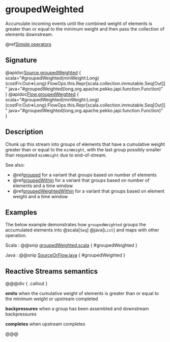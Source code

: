 # groupedWeighted

Accumulate incoming events until the combined weight of elements is greater than or equal to the minimum weight and then pass the collection of elements downstream.

@ref[Simple operators](../index.md#simple-operators)

## Signature

@apidoc[Source.groupedWeighted](Source) { scala="#groupedWeighted(minWeight:Long)(costFn:Out=&gt;Long):FlowOps.this.Repr[scala.collection.immutable.Seq[Out]]" java="#groupedWeighted(long,org.apache.pekko.japi.function.Function)" }
@apidoc[Flow.groupedWeighted](Flow) { scala="#groupedWeighted(minWeight:Long)(costFn:Out=&gt;Long):FlowOps.this.Repr[scala.collection.immutable.Seq[Out]]" java="#groupedWeighted(long,org.apache.pekko.japi.function.Function)" }


## Description

Chunk up this stream into groups of elements that have a cumulative weight greater than or equal to the `minWeight`, with the last group possibly smaller than requested `minWeight` due to end-of-stream.

See also:

* @ref[grouped](grouped.md) for a variant that groups based on number of elements
* @ref[groupedWithin](groupedWithin.md) for a variant that groups based on number of elements and a time window
* @ref[groupedWeightedWithin](groupedWeightedWithin.md) for a variant that groups based on element weight and a time window

## Examples

The below example demonstrates how `groupedWeighted` groups the accumulated elements into @scala[`Seq`] @java[`List`]
and maps with other operation.

Scala
:  @@snip [groupedWeighted.scala](/docs/src/test/scala/docs/stream/operators/sourceorflow/GroupedWeighted.scala) { #groupedWeighted }

Java
:  @@snip [SourceOrFlow.java](/docs/src/test/java/jdocs/stream/operators/SourceOrFlow.java) { #groupedWeighted }

## Reactive Streams semantics

@@@div { .callout }

**emits** when the cumulative weight of elements is greater than or equal to the minimum weight or upstream completed

**backpressures** when a group has been assembled and downstream backpressures

**completes** when upstream completes

@@@


